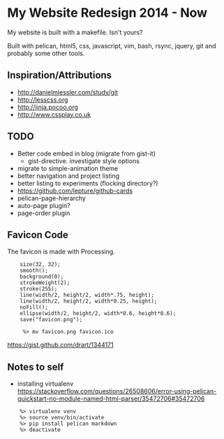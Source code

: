 # My Website Redesign 2014 - Now

My website is built with a makefile. Isn't yours?

Built with pelican, html5, css, javascript, vim, bash, rsync, jquery, git and probably some other tools.

## Inspiration/Attributions
- <http://danielmiessler.com/study/git>  
- <http://lesscss.org>  
- <http://jinja.pocoo.org>  
- <http://www.cssplay.co.uk>

## TODO ##

- Better code embed in blog (migrate from gist-it)
    -  gist-directive. investigate style options
- migrate to simple-animation theme
- better navigation and project listing
- better listing to experiments (flocking directory?)
- https://github.com/lepture/github-cards
- pelican-page-hierarchy
- auto-page plugin?
- page-order plugin

## Favicon Code

The favicon is made with Processing. 

``` Processing
    size(32, 32);
    smooth();
    background(0);
    strokeWeight(2);
    stroke(255);
    line(width/2, height/2, width*.75, height);
    line(width/2, height/2, width*0.25, height);
    noFill();
    ellipse(width/2, height/2, width*0.6, height*0.6);
    save("favicon.png");
``` 
``` shell 
     %> mv favicon.png favicon.ico
```

<https://gist.github.com/drart/1344171>

## Notes to self

- installing virtualenv <https://stackoverflow.com/questions/26508606/error-using-pelican-quickstart-no-module-named-html-parser/35472706#35472706>
``` shell 
    %> virtualenv venv
    %> source venv/bin/activate
    %> pip install pelican markdown
    %> deactivate 
```
